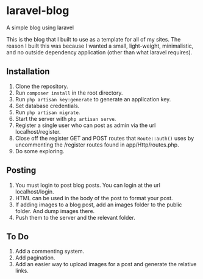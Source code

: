 # laravel-blog
A simple blog using laravel

This is the blog that I built to use as a template for all of my sites.
The reason I built this was because I wanted a small, light-weight, minimalistic, and no outside dependency application (other than what laravel requires).

## Installation

1. Clone the repository.
2. Run `composer install` in the root directory.
3. Run `php artisan key:generate` to generate an application key.
3. Set database credentials.
4. Run `php artisan migrate`.
5. Start the server with `php artisan serve`.
6. Register a single user who can post as admin via the url localhost/register.
7. Close off the register GET and POST routes that `Route::auth()` uses by uncommenting the /register routes found in app/Http/routes.php.
8. Do some exploring.

## Posting

1. You must login to post blog posts. You can login at the url localhost/login.
2. HTML can be used in the body of the post to format your post.
3. If adding images to a blog post, add an images folder to the public folder. And dump images there.
4. Push them to the server and the relevant folder.


## To Do

1. Add a commenting system.
2. Add pagination.
3. Add an easier way to upload images for a post and generate the relative links.